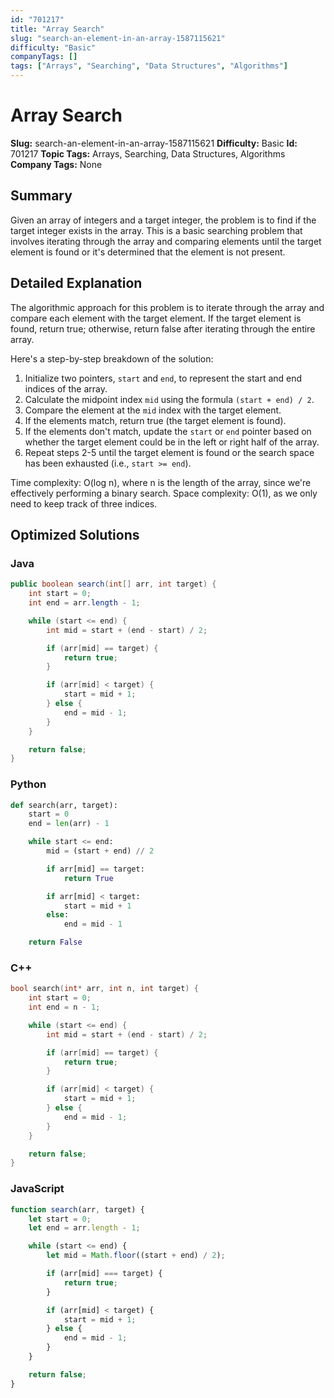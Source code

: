 ```yaml
---
id: "701217"
title: "Array Search"
slug: "search-an-element-in-an-array-1587115621"
difficulty: "Basic"
companyTags: []
tags: ["Arrays", "Searching", "Data Structures", "Algorithms"]
---
```


**Array Search**
==================================================

**Slug:** search-an-element-in-an-array-1587115621
**Difficulty:** Basic
**Id:** 701217
**Topic Tags:** Arrays, Searching, Data Structures, Algorithms
**Company Tags:** None

## Summary
Given an array of integers and a target integer, the problem is to find if the target integer exists in the array. This is a basic searching problem that involves iterating through the array and comparing elements until the target element is found or it's determined that the element is not present.

## Detailed Explanation
The algorithmic approach for this problem is to iterate through the array and compare each element with the target element. If the target element is found, return true; otherwise, return false after iterating through the entire array.

Here's a step-by-step breakdown of the solution:

1. Initialize two pointers, `start` and `end`, to represent the start and end indices of the array.
2. Calculate the midpoint index `mid` using the formula `(start + end) / 2`.
3. Compare the element at the `mid` index with the target element.
4. If the elements match, return true (the target element is found).
5. If the elements don't match, update the `start` or `end` pointer based on whether the target element could be in the left or right half of the array.
6. Repeat steps 2-5 until the target element is found or the search space has been exhausted (i.e., `start >= end`).

Time complexity: O(log n), where n is the length of the array, since we're effectively performing a binary search.
Space complexity: O(1), as we only need to keep track of three indices.

## Optimized Solutions

### Java
```java
public boolean search(int[] arr, int target) {
    int start = 0;
    int end = arr.length - 1;

    while (start <= end) {
        int mid = start + (end - start) / 2;

        if (arr[mid] == target) {
            return true;
        }

        if (arr[mid] < target) {
            start = mid + 1;
        } else {
            end = mid - 1;
        }
    }

    return false;
}
```

### Python
```python
def search(arr, target):
    start = 0
    end = len(arr) - 1

    while start <= end:
        mid = (start + end) // 2

        if arr[mid] == target:
            return True

        if arr[mid] < target:
            start = mid + 1
        else:
            end = mid - 1

    return False
```

### C++
```cpp
bool search(int* arr, int n, int target) {
    int start = 0;
    int end = n - 1;

    while (start <= end) {
        int mid = start + (end - start) / 2;

        if (arr[mid] == target) {
            return true;
        }

        if (arr[mid] < target) {
            start = mid + 1;
        } else {
            end = mid - 1;
        }
    }

    return false;
}
```

### JavaScript
```javascript
function search(arr, target) {
    let start = 0;
    let end = arr.length - 1;

    while (start <= end) {
        let mid = Math.floor((start + end) / 2);

        if (arr[mid] === target) {
            return true;
        }

        if (arr[mid] < target) {
            start = mid + 1;
        } else {
            end = mid - 1;
        }
    }

    return false;
}
```